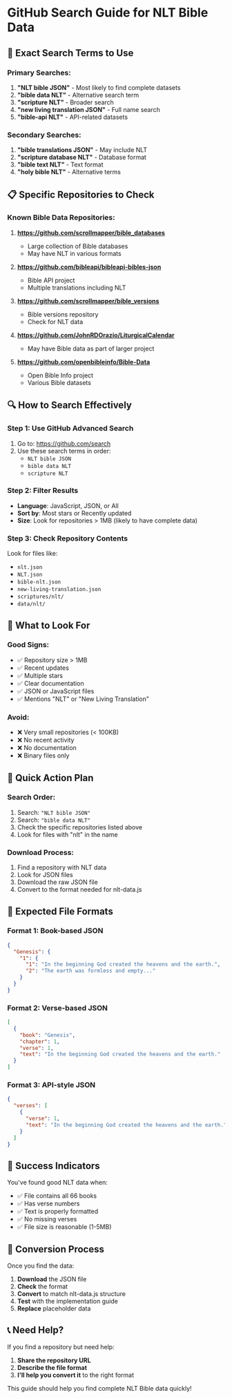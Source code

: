 # GitHub Search Guide for NLT Bible Data

## 🎯 Exact Search Terms to Use

### **Primary Searches:**
1. **"NLT bible JSON"** - Most likely to find complete datasets
2. **"bible data NLT"** - Alternative search term
3. **"scripture NLT"** - Broader search
4. **"new living translation JSON"** - Full name search
5. **"bible-api NLT"** - API-related datasets

### **Secondary Searches:**
1. **"bible translations JSON"** - May include NLT
2. **"scripture database NLT"** - Database format
3. **"bible text NLT"** - Text format
4. **"holy bible NLT"** - Alternative terms

## 📋 Specific Repositories to Check

### **Known Bible Data Repositories:**
1. **https://github.com/scrollmapper/bible_databases**
   - Large collection of Bible databases
   - May have NLT in various formats

2. **https://github.com/bibleapi/bibleapi-bibles-json**
   - Bible API project
   - Multiple translations including NLT

3. **https://github.com/scrollmapper/bible_versions**
   - Bible versions repository
   - Check for NLT data

4. **https://github.com/JohnRDOrazio/LiturgicalCalendar**
   - May have Bible data as part of larger project

5. **https://github.com/openbibleinfo/Bible-Data**
   - Open Bible Info project
   - Various Bible datasets

## 🔍 How to Search Effectively

### **Step 1: Use GitHub Advanced Search**
1. Go to: https://github.com/search
2. Use these search terms in order:
   - `NLT bible JSON`
   - `bible data NLT`
   - `scripture NLT`

### **Step 2: Filter Results**
- **Language**: JavaScript, JSON, or All
- **Sort by**: Most stars or Recently updated
- **Size**: Look for repositories > 1MB (likely to have complete data)

### **Step 3: Check Repository Contents**
Look for files like:
- `nlt.json`
- `NLT.json`
- `bible-nlt.json`
- `new-living-translation.json`
- `scriptures/nlt/`
- `data/nlt/`

## 📁 What to Look For

### **Good Signs:**
- ✅ Repository size > 1MB
- ✅ Recent updates
- ✅ Multiple stars
- ✅ Clear documentation
- ✅ JSON or JavaScript files
- ✅ Mentions "NLT" or "New Living Translation"

### **Avoid:**
- ❌ Very small repositories (< 100KB)
- ❌ No recent activity
- ❌ No documentation
- ❌ Binary files only

## 🚀 Quick Action Plan

### **Search Order:**
1. Search: `"NLT bible JSON"`
2. Search: `"bible data NLT"`
3. Check the specific repositories listed above
4. Look for files with "nlt" in the name

### **Download Process:**
1. Find a repository with NLT data
2. Look for JSON files
3. Download the raw JSON file
4. Convert to the format needed for nlt-data.js

## 📝 Expected File Formats

### **Format 1: Book-based JSON**
```json
{
  "Genesis": {
    "1": {
      "1": "In the beginning God created the heavens and the earth.",
      "2": "The earth was formless and empty..."
    }
  }
}
```

### **Format 2: Verse-based JSON**
```json
[
  {
    "book": "Genesis",
    "chapter": 1,
    "verse": 1,
    "text": "In the beginning God created the heavens and the earth."
  }
]
```

### **Format 3: API-style JSON**
```json
{
  "verses": [
    {
      "verse": 1,
      "text": "In the beginning God created the heavens and the earth."
    }
  ]
}
```

## 🎯 Success Indicators

You've found good NLT data when:
- ✅ File contains all 66 books
- ✅ Has verse numbers
- ✅ Text is properly formatted
- ✅ No missing verses
- ✅ File size is reasonable (1-5MB)

## 🔧 Conversion Process

Once you find the data:
1. **Download** the JSON file
2. **Check** the format
3. **Convert** to match nlt-data.js structure
4. **Test** with the implementation guide
5. **Replace** placeholder data

## 📞 Need Help?

If you find a repository but need help:
1. **Share the repository URL**
2. **Describe the file format**
3. **I'll help you convert it** to the right format

This guide should help you find complete NLT Bible data quickly! 